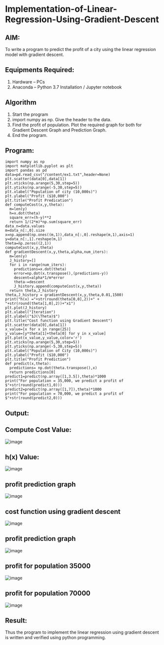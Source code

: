 # Implementation-of-Linear-Regression-Using-Gradient-Descent

## AIM:
To write a program to predict the profit of a city using the linear regression model with gradient descent.

## Equipments Required:
1. Hardware – PCs
2. Anaconda – Python 3.7 Installation / Jupyter notebook

## Algorithm
1. Start the program
2. import numpy as np. Give the header to the data.
3. Find the profit of population. Plot the required graph for both for Gradient Descent Graph and Prediction Graph.
4. End the program.

## Program:
```
import numpy as np
import matplotlib.pyplot as plt
import pandas as pd
data=pd.read_csv("/content/ex1.txt",header=None)
plt.scatter(data[0],data[1])
plt.xticks(np.arange(5,30,step=5))
plt.yticks(np.arange(-5,30,step=5))
plt.xlabel("Population of city (10,000s)")
plt.ylabel("Profit ($10,000")
plt.title("Profit Predication")
def computeCost(x,y,theta):
  m=len(y)
  h=x.dot(theta)
  square_err=(h-y)**2
  return 1/(2*m)*np.sum(square_err)
data_n=data.values
m=data_n[:,0].size
x=np.append(np.ones((m,1)),data_n[:,0].reshape(m,1),axis=1)
y=data_n[:,1].reshape(m,1)
theta=np.zeros((2,1))
computeCost(x,y,theta)
def gradientDescent(x,y,theta,alpha,num_iters):
  m=len(y)
  J_history=[]
  for i in range(num_iters):
    predictions=x.dot(theta)
    error=np.dot(x.transpose(),(predictions-y))
    descent=alpha*1/m*error
    theta-=descent
    J_history.append(computeCost(x,y,theta))
  return theta,J_history
theta,J_history = gradientDescent(x,y,theta,0.01,1500)
print("h(x) ="+str(round(theta[0,0],2))+" + "+str(round(theta[1,0],2))+"x1")
plt.plot(J_history)
plt.xlabel("Iteration")
plt.ylabel("$J(\Theta)$")
plt.title("Cost function using Gradient Descent")
plt.scatter(data[0],data[1])
x_value=[x for x in range(25)]
y_value=[y*theta[1]+theta[0] for y in x_value]
plt.plot(x_value,y_value,color='r')
plt.xticks(np.arange(5,30,step=5))
plt.yticks(np.arange(-5,30,step=5))
plt.xlabel("Population of City (10,000s)")
plt.ylabel("Profit ($10,000")
plt.title("Profit Prediction")
def predict(x,theta):
  predictions= np.dot(theta.transpose(),x)
  return predictions[0]
predict1=predict(np.array([1,3.5]),theta)*1000
print("For population = 35,000, we predict a profit of $"+str(round(predict1,0)))
predict2=predict(np.array([1,7]),theta)*1000
print("For population = 70,000, we predict a profit of $"+str(round(predict2,0)))
```


## Output:
## Compute Cost Value:
![image](https://github.com/sarveshjustin/Implementation-of-Linear-Regression-Using-Gradient-Descent/assets/113497481/095b352d-381d-4a4d-bbaf-3e022f5bb515)
## h(x) Value:
![image](https://github.com/sarveshjustin/Implementation-of-Linear-Regression-Using-Gradient-Descent/assets/113497481/16ce37bb-d382-413d-a885-89fdc7c8552a)
## profit prediction graph
![image](https://github.com/sarveshjustin/Implementation-of-Linear-Regression-Using-Gradient-Descent/assets/113497481/a8c57dea-c370-405f-b5d2-201e632a13c5)
## cost function using gradient descent
![image](https://github.com/sarveshjustin/Implementation-of-Linear-Regression-Using-Gradient-Descent/assets/113497481/57a5d02b-3be1-4d3c-994d-7a86af7756d1)
## profit prediction graph
![image](https://github.com/sarveshjustin/Implementation-of-Linear-Regression-Using-Gradient-Descent/assets/113497481/3d75c8be-1c10-4a52-bd9c-653c89b73450)
## profit for population 35000
![image](https://github.com/sarveshjustin/Implementation-of-Linear-Regression-Using-Gradient-Descent/assets/113497481/71bb0e67-0af3-4f24-83e3-a2a0329c1b3f)
## profit for population 70000
![image](https://github.com/sarveshjustin/Implementation-of-Linear-Regression-Using-Gradient-Descent/assets/113497481/3dc1e38f-a896-477e-8ae4-cba07f78903f)
## Result:
Thus the program to implement the linear regression using gradient descent is written and verified using python programming.
